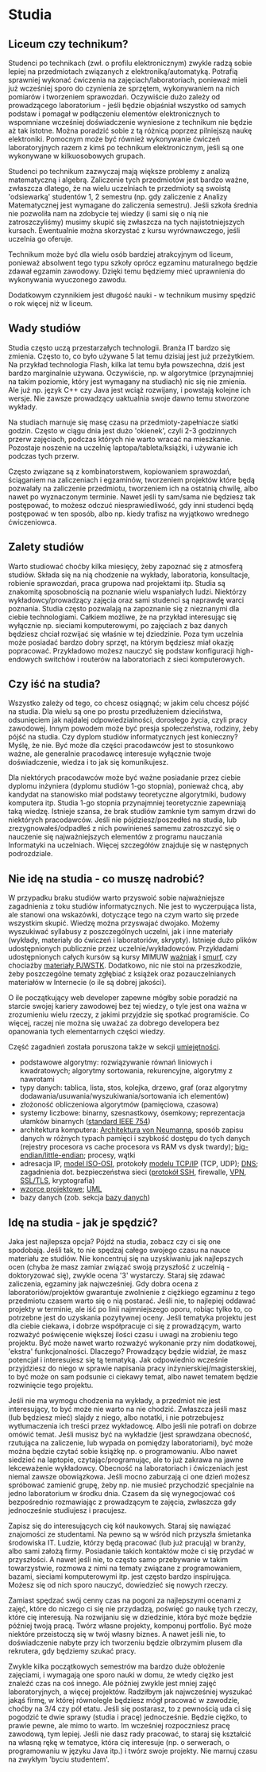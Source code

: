 # Studia

## Liceum czy technikum?

Studenci po technikach (zwł. o profilu elektronicznym) zwykle radzą sobie lepiej na przedmiotach związanych z elektroniką/automatyką. Potrafią sprawniej wykonać ćwiczenia na zajęciach/laboratoriach, ponieważ mieli już wcześniej sporo do czynienia ze sprzętem, wykonywaniem na nich pomiarów i tworzeniem sprawozdań. Oczywiście dużo zależy od prowadzącego laboratorium - jeśli będzie objaśniał wszystko od samych podstaw i pomagał w podłączeniu elementów elektronicznych to wspomniane wcześniej doświadczenie wyniesione z technikum nie będzie aż tak istotne. Można poradzić sobie z tą różnicą poprzez pilniejszą naukę elektroniki. Pomocnym może być również wykonywanie ćwiczeń laboratoryjnych razem z kimś po technikum elektronicznym, jeśli są one wykonywane w kilkuosobowych grupach.

Studenci po technikum zazwyczaj mają większe problemy z analizą matematyczną i algebrą. Zaliczenie tych przedmiotów jest bardzo ważne, zwłaszcza dlatego, że na wielu uczelniach te przedmioty są swoistą 'odsiewarką' studentów 1, 2 semestru (np. gdy zaliczenie z Analizy Matematycznej jest wymagane do zaliczenia semestru). Jeśli szkoła średnia nie pozwoliła nam na zdobycie tej wiedzy (i sami się o nią nie zatroszczyliśmy) musimy skupić się zwłaszcza na tych najistotniejszych kursach. Ewentualnie można skorzystać z kursu wyrównawczego, jeśli uczelnia go oferuje.

Technikum może być dla wielu osób bardziej atrakcyjnym od liceum, ponieważ absolwent tego typu szkoły oprócz egzaminu maturalnego będzie zdawał egzamin zawodowy. Dzięki temu będziemy mieć uprawnienia do wykonywania wyuczonego zawodu.

Dodatkowym czynnikiem jest długość nauki - w technikum musimy spędzić o rok więcej niż w liceum.

## Wady studiów

Studia często uczą przestarzałych technologii. Branża IT bardzo się zmienia. Często to, co było używane 5 lat temu dzisiaj jest już przeżytkiem. Na przykład technologia Flash, kilka lat temu była powszechna, dziś jest bardzo marginalnie używana. Oczywiście, np. w algorytmice (przynajmniej na takim poziomie, który jest wymagany na studiach) nic się nie zmienia. Ale już np. język C++ czy Java jest wciąż rozwijany, i powstają kolejne ich wersje. Nie zawsze prowadzący uaktualnia swoje dawno temu stworzone wykłady.

Na studiach marnuje się masę czasu na przedmioty-zapełniacze siatki godzin. Często w ciągu dnia jest dużo 'okienek', czyli 2-3 godzinnych przerw zajęciach, podczas których nie warto wracać na mieszkanie. Pozostaje noszenie na uczelnię laptopa/tableta/książki, i używanie ich podczas tych przerw.

Często związane są z kombinatorstwem, kopiowaniem sprawozdań, ściąganiem na zaliczeniach i egzaminów, tworzeniem projektów które będą pozwalały na zaliczenie przedmiotu, tworzeniem ich na ostatnią chwilę, albo nawet po wyznaczonym terminie. Nawet jeśli ty sam/sama nie będziesz tak postępować, to możesz odczuć niesprawiedliwość, gdy inni studenci będą postępować w ten sposób, albo np. kiedy trafisz na wyjątkowo wrednego ćwiczeniowca.

## Zalety studiów

Warto studiować choćby kilka miesięcy, żeby zapoznać się z atmosferą studiów. Składa się na nią chodzenie na wykłady, laboratoria, konsultacje, robienie sprawozdań, praca grupowa nad projektami itp. Studia są znakomitą sposobnością na poznanie wielu wspaniałych ludzi. Niektórzy wykładowcy/prowadzący zajęcia oraz sami studenci są naprawdę warci poznania. Studia często pozwalają na zapoznanie się z nieznanymi dla ciebie technologiami. Całkiem możliwe, że na przykład interesując się wyłącznie np. sieciami komputerowymi, po zajęciach z baz danych będziesz chciał rozwijać się właśnie w tej dziedzinie. Poza tym uczelnia może posiadać bardzo dobry sprzęt, na którym będziesz miał okazję popracować. Przykładowo możesz nauczyć się podstaw konfiguracji high-endowych switchów i routerów na laboratoriach z sieci komputerowych.

## Czy iść na studia?

Wszystko zależy od tego, co chcesz osiągnąć; w jakim celu chcesz pójść na studia. Dla wielu są one po prostu przedłużeniem dzieciństwa, odsunięciem jak najdalej odpowiedzialności, dorosłego życia, czyli pracy zawodowej. Innym powodem może być presja społeczeństwa, rodziny, żeby pójść na studia. Czy dyplom studiów informatycznych jest konieczny? Myślę, że nie. Być może dla części pracodawców jest to stosunkowo ważne, ale generalnie pracodawcę interesuje wyłącznie twoje doświadczenie, wiedza i to jak się komunikujesz.

Dla niektórych pracodawców może być ważne posiadanie przez ciebie dyplomu inżyniera (dyplomu studiów 1-go stopnia), ponieważ chcą, aby kandydat na stanowisko miał podstawy teoretyczne algorytmiki, budowy komputera itp. Studia 1-go stopnia przynajmniej teoretycznie zapewniają taką wiedzę. Istnieje szansa, że brak studiów zamknie tym samym drzwi do niektórych pracodawców. Jeśli nie pójdziesz/poszedłeś na studia, lub zrezygnowałeś/odpadłeś z nich powinieneś samemu zatroszczyć się o nauczenie się najważniejszych elementów z programu nauczania Informatyki na uczelniach. Więcej szczegółów znajduje się w następnych podrozdziale.

## Nie idę na studia - co muszę nadrobić?

W przypadku braku studiów warto przyswoić sobie najważniejsze zagadnienia z toku studiów informatycznych. Nie jest to wyczerpująca lista, ale stanowi ona wskazówki, dotyczące tego na czym warto się przede wszystkim skupić. Wiedzę można przyswajać dwojako. Możemy wyszukiwać syllabusy z poszczególnych uczelni, jak i inne materiały (wykłady, materiały do ćwiczeń i laboratoriów, skrypty). Istnieje dużo plików udostępnionych publicznie przez uczelnie/wykładowców. Przykładami udostępnionych całych kursów są kursy MIMUW [ważniak](http://wazniak.mimuw.edu.pl/index.php?title=Strona_g%C5%82%C3%B3wna) i [smurf](http://smurf.mimuw.edu.pl/), czy chociażby [materiały PJWSTK](http://edu.pjwstk.edu.pl/wyklady/). Dodatkowo, nic nie stoi na przeszkodzie, żeby poszczególne tematy zgłębiać z książek oraz pozauczelnianych materiałów w Internecie (o ile są dobrej jakości).

O ile początkujący web developer zapewne mógłby sobie poradzić na starcie swojej kariery zawodowej bez tej wiedzy, o tyle jest ona ważna w zrozumieniu wielu rzeczy, z jakimi przyjdzie się spotkać programiście. Co więcej, raczej nie można się uważać za dobrego developera bez opanowania tych elementarnych części wiedzy.

Część zagadnień została poruszona także w sekcji [umiejętności](/rekrutacja/umiejetnosci.md).

- podstawowe algorytmy: rozwiązywanie równań liniowych i kwadratowych; algorytmy sortowania, rekurencyjne, algorytmy z nawrotami
- typy danych: tablica, lista, stos, kolejka, drzewo, graf (oraz algorytmy dodawania/usuwania/wyszukiwania/sortowania ich elementów)
- złożoność obliczeniowa algorytmów (pamięciowa, czasowa)
- systemy liczbowe: binarny, szesnastkowy, ósemkowy; reprezentacja ułamków binarnych ([standard IEEE 754](https://en.wikipedia.org/wiki/IEEE_floating_point))
- architektura komputera: [Architektura von Neumanna](https://pl.wikipedia.org/wiki/Architektura_von_Neumanna), sposób zapisu danych w różnych typach pamięci i szybkość dostępu do tych danych (rejestry procesora vs cache procesora vs RAM vs dysk twardy); [big-endian/little-endian](https://en.wikipedia.org/wiki/Endianness); procesy, wątki
- adresacja IP, [model ISO-OSI](https://en.wikipedia.org/wiki/OSI_model), protokoły [modelu TCP/IP](https://en.wikipedia.org/wiki/Internet_protocol_suite) (TCP, UDP); [DNS](https://en.wikipedia.org/wiki/Domain_Name_System); zagadnienia dot. bezpieczeństwa sieci ([protokół SSH](https://en.wikipedia.org/wiki/Secure_Shell), firewalle, [VPN](https://en.wikipedia.org/wiki/Virtual_private_network), [SSL/TLS](https://en.wikipedia.org/wiki/Transport_Layer_Security), kryptografia)
- [wzorce projektowe](https://en.wikipedia.org/wiki/Software_design_pattern); [UML](https://en.wikipedia.org/wiki/Unified_Modeling_Language)
- bazy danych (zob. sekcja [bazy danych](/przed-praca/bazy-danych.md))

## Idę na studia - jak je spędzić?

Jaka jest najlepsza opcja? Pójdź na studia, zobacz czy ci się one spodobają. Jeśli tak, to nie spędzaj całego swojego czasu na nauce materiału ze studiów. Nie koncentruj się na uzyskiwaniu jak najlepszych ocen (chyba że masz zamiar związać swoją przyszłość z uczelnią - doktoryzować się), zwykle ocena '3' wystarczy. Staraj się zdawać zaliczenia, egzaminy jak najwcześniej. Gdy dobra ocena z laboratoriów/projektów gwarantuje zwolnienie z ciężkiego egzaminu z tego przedmiotu czasem warto się o nią postarać. Jeśli nie, to najlepiej oddawać projekty w terminie, ale iść po linii najmniejszego oporu, robiąc tylko to, co potrzebne jest do uzyskania pozytywnej oceny. Jeśli tematyka projektu jest dla ciebie ciekawa, i dobrze współpracuje ci się z prowadzącym, warto rozważyć poświęcenie większej ilości czasu i uwagi na zrobieniu tego projektu. Być może nawet warto rozważyć wykonanie przy nim dodatkowej, 'ekstra' funkcjonalności. Dlaczego? Prowadzący będzie widział, że masz potencjał i interesujesz się tą tematyką. Jak odpowiednio wcześnie przyjdziesz do niego w sprawie napisania pracy inżynierskiej/magisterskiej, to być może on sam podsunie ci ciekawy temat, albo nawet tematem będzie rozwinięcie tego projektu.

Jeśli nie ma wymogu chodzenia na wykłady, a przedmiot nie jest interesujący, to być może nie warto na nie chodzić. Zwłaszcza jeśli masz (lub będziesz mieć) slajdy z niego, albo notatki, i nie potrzebujesz wytłumaczenia ich treści przez wykładowcę. Albo jeśli nie potrafi on dobrze omówić temat. Jeśli musisz być na wykładzie (jest sprawdzana obecność, rzutująca na zaliczenie, lub wypada on pomiędzy laboratoriami), być może można będzie czytać sobie książkę np. o programowaniu. Albo nawet siedzieć na laptopie, czytając/programując, ale to już zakrawa na jawne lekceważenie wykładowcy. Obecność na laboratoriach i ćwiczeniach jest niemal zawsze obowiązkowa. Jeśli mocno zaburzają ci one dzień możesz spróbować zamienić grupę, żeby np. nie musieć przychodzić specjalnie na jedno laboratorium w środku dnia. Czasem da się wynegocjować coś bezpośrednio rozmawiając z prowadzącym te zajęcia, zwłaszcza gdy jednocześnie studiujesz i pracujesz.

Zapisz się do interesujących cię kół naukowych. Staraj się nawiązać znajomości ze studentami. Na pewno są w wśród nich przyszła śmietanka środowiska IT. Ludzie, którzy będą pracować (lub już pracują) w branży, albo sami założą firmy. Posiadanie takich kontaktów może ci się przydać w przyszłości. A nawet jeśli nie, to często samo przebywanie w takim towarzystwie, rozmowa z nimi na tematy związane z programowaniem, bazami, sieciami komputerowymi itp. jest często bardzo inspirująca. Możesz się od nich sporo nauczyć, dowiedzieć się nowych rzeczy.

Zamiast spędzać swój cenny czas na pogoni za najlepszymi ocenami z zajęć, które do niczego ci się nie przydadzą, poświęć go naukę tych rzeczy, które cię interesują. Na rozwijaniu się w dziedzinie, która być może będzie później twoją pracą. Twórz własne projekty, komponuj portfolio. Być może niektóre przeistoczą się w twój własny biznes. A nawet jeśli nie, to doświadczenie nabyte przy ich tworzeniu będzie olbrzymim plusem dla rekrutera, gdy będziemy szukać pracy.

Zwykle kilka początkowych semestrów ma bardzo duże obłożenie zajęciami, i wymagają one sporo nauki w domu, że wtedy ciężko jest znaleźć czas na coś innego. Ale później zwykle jest mniej zajęć laboratoryjnych, a więcej projektów. Radziłbym jak najwcześniej wyszukać jakąś firmę, w której równolegle będziesz mógł pracować w zawodzie, choćby na 3/4 czy pół etatu. Jeśli się postarasz, to z pewnością uda ci się pogodzić te dwie sprawy (studia i pracę) jednocześnie. Będzie ciężko, to prawie pewne, ale mimo to warto. Im wcześniej rozpoczniesz pracę zawodową, tym lepiej. Jeśli nie dasz rady pracować, to staraj się kształcić na własną rękę w tematyce, która cię interesuje (np. o serwerach, o programowaniu w języku Java itp.) i twórz swoje projekty. Nie marnuj czasu na zwykłym 'byciu studentem'.
